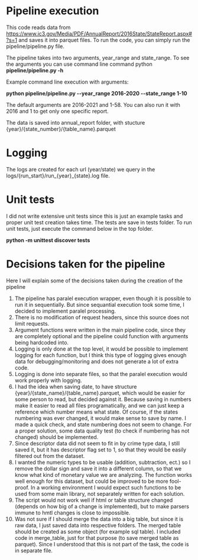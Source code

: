 # Pipeline execution

This code reads data from https://www.ic3.gov/Media/PDF/AnnualReport/2016State/StateReport.aspx#?s=1 and saves it into parquet files.
To run the code, you can simply run the pipeline/pipeline.py file.

The pipeline takes into two arguments, year_range and state_range. 
To see the arguments you can use command line command python **pipeline/pipeline.py -h**

Example command line execution with arguments:

**python pipeline/pipeline.py --year_range 2016-2020 --state_range 1-10**

The default arguments are 2016-2021 and 1-58.
You can also run it with 2016 and 1 to get only one specific report.

The data is saved into annual_report folder, with stucture {year}/{state_number}/{table_name}.parquet
# Logging
The logs are created for each url (year/state) we query in the logs/{run_start}/run_{year}_{state}.log file. 

# Unit tests
I did not write extensive unit tests since this is just an example tasks and proper unit test creation takes time.
The tests are save in tests folder. To run unit tests, just execute the command below in the top folder.

**python -m unittest discover tests**   

# Decisions taken for the pipeline
Here I will explain some of the decisions taken during the creation of the pipeline
1. The pipeline has paralel execution wrapper, even though it is possible to run it in sequentially. But since sequantial execution took some time, I decided to implement paralel processing.
2. There is no modification of request headers, since this source does not limit requests.
3. Argument functions were written in the main pipeline code, since they are completely optional and the pipeline could function with arguments being hardcoded into.
4. Logging is only done at the top level, it would be possible to implement logging for each function, but I think this type of logging gives enough data for debugging/monitoring and does not generate a lot of extra code.
5. Logging is done into separate files, so that the paralel execution would work properly with logging.
6. I had the idea when saving date, to have structure {year}/{state_name}/{table_name}.parquet, which would be easier for some person to read, but decided against it. Because saving in numbers make it easier to read all files programatically, and we can just keep a reference which number means what state. Of course, if the states numbering was ever changed, it would make sense to save by name. I made a quick check, and state numbering does not seem to change. For a proper solution, some data quality test (to check if numbering has not changed) should be implemented.
7. Since descriptor data did not seem to fit in by crime type data, I still saved it, but it has descriptor flag set to 1, so that they would be easily filtered out from the dataset.
8. I wanted the numeric types to be usable (addition, subtraction, ect.) so I remove the dollar sign and save it into a different column, so that we know what kind of monetary value we are analyzing. The function works well enough for this dataset, but could be improved to be more fool-proof. In a working environment I would expect such functions to be used from some main library, not separately written for each solution. 
9. The script would not work well if html or table structure changed (depends on how big of a change is implemented), but to make parsers immune to hmtl changes is close to impossible.
10. Was not sure if I should merge the data into a big table, but since it is raw data, I just saved data into respective folders. The merged table should be created as some object (for example sql table). I included code in merge_table, just for that purpose (to save merged table as parquet). Since I understood that this is not part of the task, the code is in separate file.